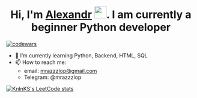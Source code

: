 ### <h1 align="center">Hi, I'm <a href="https://daniilshat.ru/" target="_blank">Alexandr</a> <img src="https://github.com/blackcater/blackcater/raw/main/images/Hi.gif" height="32"/>. I am currently a beginner Python developer</h1>

<!--
**Mrazzzlop/Mrazzzlop** is a ✨ _special_ ✨ repository because its `README.md` (this file) appears on your GitHub profile.

Here are some ideas to get you started:

- 🔭 I’m currently working on ...
- 🌱 I’m currently learning Python, Backend, HTML, SQL
- 👯 I’m looking to collaborate on ...
- 🤔 I’m looking for help with ...
- 💬 Ask me about ...
- 📫 How to reach me:
  - email: mrazzzlop@gmail.com
  - Telegram: @mrazzzlop
- 😄 Pronouns: ...
- ⚡ Fun fact: ...
-->
[![codewars](https://www.codewars.com/users/mrazzzlop/badges/micro)](https://www.codewars.com/users/mrazzzlop)
- 🌱 I’m currently learning Python, Backend, HTML, SQL
- 📫 How to reach me:
  - email: mrazzzlop@gmail.com
  - Telegram: @mrazzzlop

[![KnlnKS's LeetCode stats](https://leetcode-stats-six.vercel.app/api?username=mrazzzlop&theme=dark)](https://github.com/KnlnKS/leetcode-stats)
